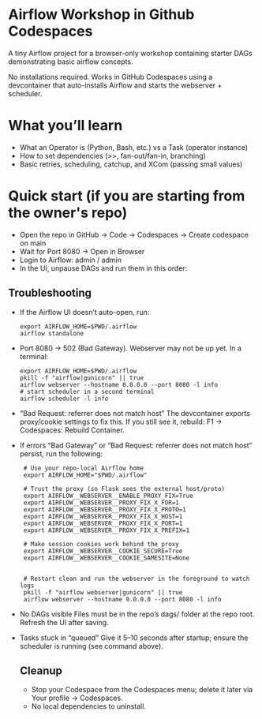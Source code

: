# Airflow Workshop in Github Codespaces

A tiny Airflow project for a browser-only workshop containing starter DAGs demonstrating
basic airflow concepts.

No installations required. Works in GitHub Codespaces using a devcontainer that auto-installs Airflow and starts the webserver + scheduler.

# What you’ll learn

- What an Operator is (Python, Bash, etc.) vs a Task (operator instance)
- How to set dependencies (>>, fan-out/fan-in, branching)
- Basic retries, scheduling, catchup, and XCom (passing small values)

# Quick start (if you are starting from the owner's repo)
- Open the repo in GitHub → Code → Codespaces → Create codespace on main
- Wait for Port 8080 → Open in Browser
- Login to Airflow: admin / admin
- In the UI, unpause DAGs and run them in this order:


## Troubleshooting
- If the Airflow UI doesn’t auto-open, run:
  ```
  export AIRFLOW_HOME=$PWD/.airflow
  airflow standalone
  ```
- Port 8080 → 502 (Bad Gateway). Webserver may not be up yet. In a terminal:
  ```
  export AIRFLOW_HOME=$PWD/.airflow
  pkill -f "airflow|gunicorn" || true
  airflow webserver --hostname 0.0.0.0 --port 8080 -l info
  # start scheduler in a second terminal
  airflow scheduler -l info
  ```
- “Bad Request: referrer does not match host”
   The devcontainer exports proxy/cookie settings to fix this. If you still see it, rebuild:
   F1 → Codespaces: Rebuild Container.

- If errors “Bad Gateway” or “Bad Request: referrer does not match host” persist, run the following:
   ```
    # Use your repo-local Airflow home
    export AIRFLOW_HOME="$PWD/.airflow"
     
    # Trust the proxy (so Flask sees the external host/proto)
    export AIRFLOW__WEBSERVER__ENABLE_PROXY_FIX=True
    export AIRFLOW__WEBSERVER__PROXY_FIX_X_FOR=1
    export AIRFLOW__WEBSERVER__PROXY_FIX_X_PROTO=1
    export AIRFLOW__WEBSERVER__PROXY_FIX_X_HOST=1
    export AIRFLOW__WEBSERVER__PROXY_FIX_X_PORT=1
    export AIRFLOW__WEBSERVER__PROXY_FIX_X_PREFIX=1
     
    # Make session cookies work behind the proxy
    export AIRFLOW__WEBSERVER__COOKIE_SECURE=True
    export AIRFLOW__WEBSERVER__COOKIE_SAMESITE=None
     
     
    # Restart clean and run the webserver in the foreground to watch logs
    pkill -f "airflow webserver|gunicorn" || true
    airflow webserver --hostname 0.0.0.0 --port 8080 -l info
   ```  
- No DAGs visible
  Files must be in the repo’s dags/ folder at the repo root. Refresh the UI after saving.
  
- Tasks stuck in “queued”
  Give it 5–10 seconds after startup; ensure the scheduler is running (see command above).

  ## Cleanup
   - Stop your Codespace from the Codespaces menu; delete it later via Your profile → Codespaces.
   - No local dependencies to uninstall.
